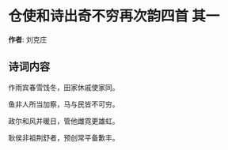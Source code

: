 # 仓使和诗出奇不穷再次韵四首  其一

**作者**: 刘克庄

## 诗词内容

作雨宾春雪饯冬，田家休戚使家同。

鱼非人所当加察，马与民皆不可穷。

政尔和风并暖日，管他雌霓更雄虹。

耿侯非祖荆舒者，预创常平备歉丰。

